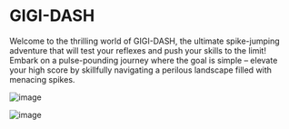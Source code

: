 # GIGI-DASH
Welcome to the thrilling world of GIGI-DASH, the ultimate spike-jumping adventure that will test your reflexes and push your skills to the limit! Embark on a pulse-pounding journey where the goal is simple – elevate your high score by skillfully navigating a perilous landscape filled with menacing spikes.

![image](https://github.com/GIGI-CodeAce/GIGI-DASH/assets/142694357/9d7e312f-da32-4224-af4b-58dcfafd7335)

![image](https://github.com/GIGI-CodeAce/GIGI-DASH/assets/142694357/f5a574e9-a3c9-4ff4-b525-c97c8406e36e)

